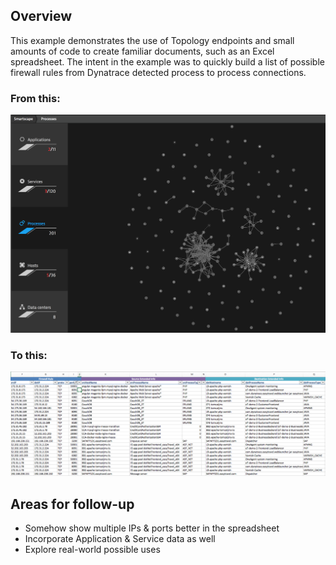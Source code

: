 ## Overview
This example demonstrates the use of Topology endpoints and small amounts of code to create familiar documents, such as an Excel spreadsheet.  The intent in the example was to quickly build a list of possible firewall rules from Dynatrace detected process to process connections.

### From this:
![](./images/SmartScape.png)

### To this:
![](./images/Spreadsheet.png)

## Areas for follow-up
- Somehow show multiple IPs & ports better in the spreadsheet
- Incorporate Application & Service data as well
- Explore real-world possible uses
